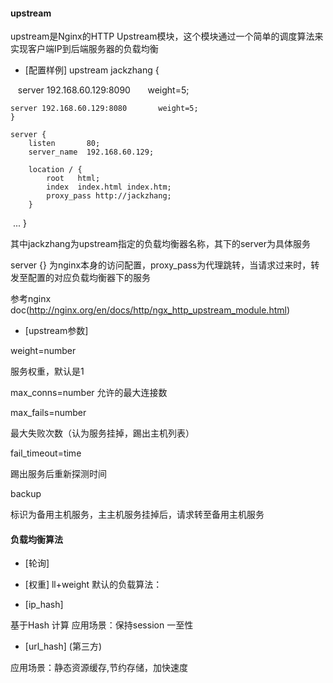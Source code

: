 #### upstream

upstream是Nginx的HTTP Upstream模块，这个模块通过一个简单的调度算法来实现客户端IP到后端服务器的负载均衡

- [配置样例]
upstream jackzhang {
	
    server 192.168.60.129:8090       weight=5;
    
    server 192.168.60.129:8080	     weight=5;
	}

    server {
        listen       80;
        server_name  192.168.60.129;

        location / {
            root   html;
            index  index.html index.htm;
			proxy_pass http://jackzhang;
        }
  ...
  }

其中jackzhang为upstream指定的负载均衡器名称，其下的server为具体服务

server {} 为nginx本身的访问配置，proxy_pass为代理跳转，当请求过来时，转发至配置的对应负载均衡器下的服务

参考nginx doc(http://nginx.org/en/docs/http/ngx_http_upstream_module.html)

- [upstream参数]

weight=number

服务权重，默认是1

max_conns=number
允许的最大连接数

max_fails=number

最大失败次数（认为服务挂掉，踢出主机列表）

fail_timeout=time

踢出服务后重新探测时间

backup

标识为备用主机服务，主主机服务挂掉后，请求转至备用主机服务


#### 负载均衡算法

- [轮询]

- [权重]
ll+weight 默认的负载算法：

- [ip_hash] 

基于Hash 计算 
应用场景：保持session 一至性

- [url_hash] 
 (第三方) 
 
应用场景：静态资源缓存,节约存储，加快速度


